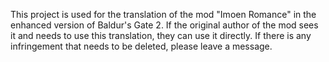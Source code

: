 This project is used for the translation of the mod "Imoen Romance" in the enhanced version of Baldur's Gate 2. If the original author of the mod sees it and needs to use this translation, they can use it directly. If there is any infringement that needs to be deleted, please leave a message.
